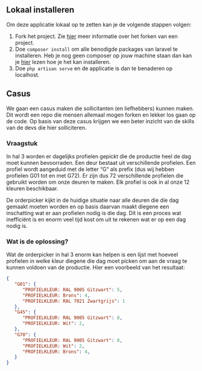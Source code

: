 ## Lokaal installeren

Om deze applicatie lokaal op te zetten kan je de volgende stappen volgen:
1. Fork het project. Zie [hier](https://docs.github.com/en/get-started/quickstart/fork-a-repo) meer informatie over 
het forken van een project.
2. Doe `composer install` om alle benodigde packages van laravel te installeren. Heb je nog geen composer op 
jouw machine staan dan kan je [hier](https://getcomposer.org/doc/00-intro.md#installation-linux-unix-macos) lezen 
hoe je het kan installeren.
3. Doe `php artisan serve` en de applicatie is dan te benaderen op localhost.

## Casus

We gaan een casus maken die sollicitanten (en liefhebbers) kunnen maken. Dit wordt een repo die mensen allemaal mogen 
forken en lekker los gaan op de code. Op basis van deze casus krijgen we een beter inzicht van de skills van de devs 
die hier solliciteren.

### Vraagstuk

In hal 3 worden er dagelijks profielen gepickt die de productie heel de dag moet kunnen bevoorraden. Een deur bestaat 
uit verschillende profielen. Een profiel wordt aangeduid met de letter “G“ als prefix (dus wij hebben profielen G01 
tot en met G72). Er zijn dus 72 verschillende profielen die gebruikt worden om onze deuren te maken. Elk profiel is 
ook in al onze 12 kleuren beschikbaar.

De orderpicker kijkt in de huidige situatie naar alle deuren die die dag gemaakt moeten worden en op basis daarvan 
maakt diegene een inschatting wat er aan profielen nodig is die dag. Dit is een proces wat inefficiënt is en enorm 
veel tijd kost om uit te rekenen wat er op een dag nodig is.

### Wat is de oplossing?

Wat de orderpicker in hal 3 enorm kan helpen is een lijst met hoeveel profielen in welke kleur diegene die dag moet 
picken om aan de vraag te kunnen voldoen van de productie. Hier een voorbeeld van het resultaat:

```json
{
   "G01": {
      "PROFIELKLEUR: RAL 9005 Gitzwart": 5,
      "PROFIELKLEUR: Brons": 4,
      "PROFIELKLEUR: RAL 7021 Zwartgrijs": 1
   },
   "G45": {
      "PROFIELKLEUR: RAL 9005 Gitzwart": 8,
      "PROFIELKLEUR: Wit": 2,
   },
   "G70": {
      "PROFIELKLEUR: RAL 9005 Gitzwart": 8,
      "PROFIELKLEUR: Wit": 2,
      "PROFIELKLEUR: Brons": 4,
   } 
}
```


